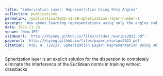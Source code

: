 ```yaml
---
title: "Spherization Layer: Representation Using Only Angles"
collection: publications
permalink: /publication/2022-11-28-spherization-layer-number-1
excerpt: 'How about learning representations using only the angles and using them on angular similarity?'
date: 2022-11-28
venue: 'NeurIPS'
slidesurl: 'http://khyong.github.io/files/slides_neurips2022.pdf'
paperurl: 'http://khyong.github.io/files/paper_neurips2022.pdf'
citation: 'Kim, H. (2022). Spherization Layer: Representation Using Only Angles. Advances in Neural Information Processing Systems, 35, 16398-16410'
---
```


Spherization layer is an explicit solution for the dispersion to completely eliminate the interference of the Euclidean norms in training without drawbacks
